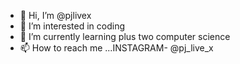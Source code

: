 - 👋 Hi, I’m @pjlivex
- 👀 I’m interested in coding
- 🌱 I’m currently learning plus two computer science
- 📫 How to reach me ...INSTAGRAM- @pj_live_x
